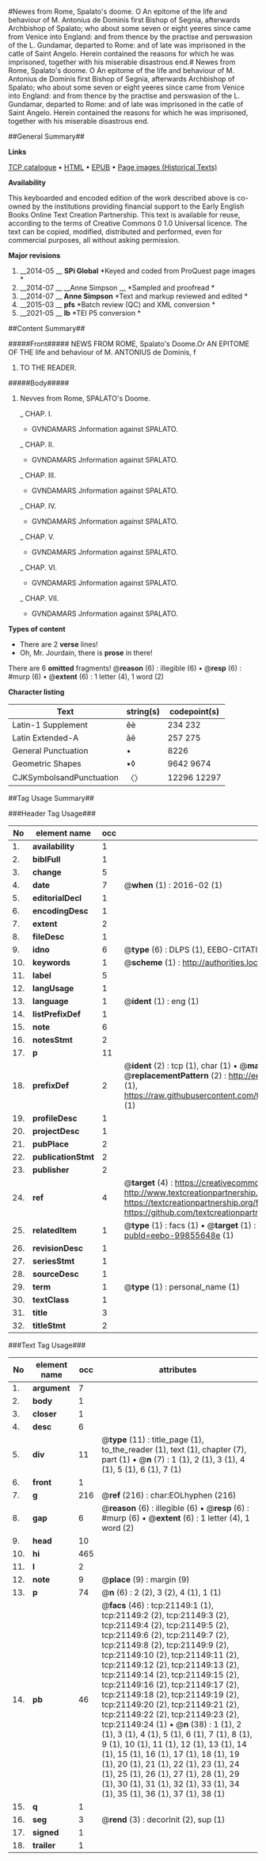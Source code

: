#Newes from Rome, Spalato's doome. O An epitome of the life and behaviour of M. Antonius de Dominis first Bishop of Segnia, afterwards Archbishop of Spalato; who about some seven or eight yeeres since came from Venice into England: and from thence by the practise and perswasion of the L. Gundamar, departed to Rome: and of late was imprisoned in the catle of Saint Angelo. Herein contained the reasons for which he was imprisoned, together with his miserable disastrous end.#
Newes from Rome, Spalato's doome. O An epitome of the life and behaviour of M. Antonius de Dominis first Bishop of Segnia, afterwards Archbishop of Spalato; who about some seven or eight yeeres since came from Venice into England: and from thence by the practise and perswasion of the L. Gundamar, departed to Rome: and of late was imprisoned in the catle of Saint Angelo. Herein contained the reasons for which he was imprisoned, together with his miserable disastrous end.

##General Summary##

**Links**

[TCP catalogue](http://www.ota.ox.ac.uk/tcp/)  • 
[HTML](http://tei.it.ox.ac.uk/tcp/Texts-HTML/free/A20/A20607.html)  • 
[EPUB](http://tei.it.ox.ac.uk/tcp/Texts-EPUB/free/A20/A20607.epub) • 
[Page images (Historical Texts)](https://historicaltexts.jisc.ac.uk/eebo-99855648e)

**Availability**

This keyboarded and encoded edition of the work described above is co-owned by the
    institutions providing financial support to the Early English Books Online Text Creation
    Partnership. This text is available for reuse, according to the terms of  Creative Commons 0 1.0 Universal
    licence. The text can be copied, modified, distributed and performed, even for commercial
    purposes, all without asking permission.

**Major revisions**

1. __2014-05 __ __SPi Global__ *Keyed and coded from ProQuest page images *
1. __2014-07 __ __Anne Simpson __ *Sampled and proofread *
1. __2014-07 __ __Anne Simpson__ *Text and markup reviewed and edited *
1. __2015-03 __ __pfs__ *Batch review (QC) and XML conversion *
1. __2021-05 __ __lb__ *TEI P5 conversion *

##Content Summary##

#####Front#####
NEWS FROM ROME, Spalato's Doome.Or AN EPITOME OF THE life and behaviour of M. ANTONIUS de Dominis, f
1. TO THE READER.

#####Body#####

1. Nevves from Rome, SPALATO's Doome.

    _ CHAP. I.

      * GVNDAMARS Jnformation against SPALATO.

    _ CHAP. II.

      * GVNDAMARS Jnformation against SPALATO.

    _ CHAP. III.

      * GVNDAMARS Jnformation against SPALATO.

    _ CHAP. IV.

      * GVNDAMARS Jnformation against SPALATO.

    _ CHAP. V.

      * GVNDAMARS Jnformation against SPALATO.

    _ CHAP. VI.

      * GVNDAMARS Jnformation against SPALATO.

    _ CHAP. VII.

      * GVNDAMARS Jnformation against SPALATO.

**Types of content**

  * There are 2 **verse** lines!
  * Oh, Mr. Jourdain, there is **prose** in there!

There are 6 **omitted** fragments! 
 @__reason__ (6) : illegible (6)  •  @__resp__ (6) : #murp (6)  •  @__extent__ (6) : 1 letter (4), 1 word (2)

**Character listing**


|Text|string(s)|codepoint(s)|
|---|---|---|
|Latin-1 Supplement|êè|234 232|
|Latin Extended-A|āē|257 275|
|General Punctuation|•|8226|
|Geometric Shapes|▪◊|9642 9674|
|CJKSymbolsandPunctuation|〈〉|12296 12297|

##Tag Usage Summary##

###Header Tag Usage###

|No|element name|occ|attributes|
|---|---|---|---|
|1.|__availability__|1||
|2.|__biblFull__|1||
|3.|__change__|5||
|4.|__date__|7| @__when__ (1) : 2016-02 (1)|
|5.|__editorialDecl__|1||
|6.|__encodingDesc__|1||
|7.|__extent__|2||
|8.|__fileDesc__|1||
|9.|__idno__|6| @__type__ (6) : DLPS (1), EEBO-CITATION (1), VID (1), EEBO-PROQUEST (1), STC (2)|
|10.|__keywords__|1| @__scheme__ (1) : http://authorities.loc.gov/ (1)|
|11.|__label__|5||
|12.|__langUsage__|1||
|13.|__language__|1| @__ident__ (1) : eng (1)|
|14.|__listPrefixDef__|1||
|15.|__note__|6||
|16.|__notesStmt__|2||
|17.|__p__|11||
|18.|__prefixDef__|2| @__ident__ (2) : tcp (1), char (1)  •  @__matchPattern__ (2) : ([0-9\-]+):([0-9IVX]+) (1), (.+) (1)  •  @__replacementPattern__ (2) : http://eebo.chadwyck.com/downloadtiff?vid=$1&page=$2 (1), https://raw.githubusercontent.com/textcreationpartnership/Texts/master/tcpchars.xml#$1 (1)|
|19.|__profileDesc__|1||
|20.|__projectDesc__|1||
|21.|__pubPlace__|2||
|22.|__publicationStmt__|2||
|23.|__publisher__|2||
|24.|__ref__|4| @__target__ (4) : https://creativecommons.org/publicdomain/zero/1.0/ (1), http://www.textcreationpartnership.org/docs/. (1), https://textcreationpartnership.org/faq/#faq05 (1), https://github.com/textcreationpartnership (1)|
|25.|__relatedItem__|1| @__type__ (1) : facs (1)  •  @__target__ (1) : https://data.historicaltexts.jisc.ac.uk/view?pubId=eebo-99855648e (1)|
|26.|__revisionDesc__|1||
|27.|__seriesStmt__|1||
|28.|__sourceDesc__|1||
|29.|__term__|1| @__type__ (1) : personal_name (1)|
|30.|__textClass__|1||
|31.|__title__|3||
|32.|__titleStmt__|2||


###Text Tag Usage###

|No|element name|occ|attributes|
|---|---|---|---|
|1.|__argument__|7||
|2.|__body__|1||
|3.|__closer__|1||
|4.|__desc__|6||
|5.|__div__|11| @__type__ (11) : title_page (1), to_the_reader (1), text (1), chapter (7), part (1)  •  @__n__ (7) : 1 (1), 2 (1), 3 (1), 4 (1), 5 (1), 6 (1), 7 (1)|
|6.|__front__|1||
|7.|__g__|216| @__ref__ (216) : char:EOLhyphen (216)|
|8.|__gap__|6| @__reason__ (6) : illegible (6)  •  @__resp__ (6) : #murp (6)  •  @__extent__ (6) : 1 letter (4), 1 word (2)|
|9.|__head__|10||
|10.|__hi__|465||
|11.|__l__|2||
|12.|__note__|9| @__place__ (9) : margin (9)|
|13.|__p__|74| @__n__ (6) : 2 (2), 3 (2), 4 (1), 1 (1)|
|14.|__pb__|46| @__facs__ (46) : tcp:21149:1 (1), tcp:21149:2 (2), tcp:21149:3 (2), tcp:21149:4 (2), tcp:21149:5 (2), tcp:21149:6 (2), tcp:21149:7 (2), tcp:21149:8 (2), tcp:21149:9 (2), tcp:21149:10 (2), tcp:21149:11 (2), tcp:21149:12 (2), tcp:21149:13 (2), tcp:21149:14 (2), tcp:21149:15 (2), tcp:21149:16 (2), tcp:21149:17 (2), tcp:21149:18 (2), tcp:21149:19 (2), tcp:21149:20 (2), tcp:21149:21 (2), tcp:21149:22 (2), tcp:21149:23 (2), tcp:21149:24 (1)  •  @__n__ (38) : 1 (1), 2 (1), 3 (1), 4 (1), 5 (1), 6 (1), 7 (1), 8 (1), 9 (1), 10 (1), 11 (1), 12 (1), 13 (1), 14 (1), 15 (1), 16 (1), 17 (1), 18 (1), 19 (1), 20 (1), 21 (1), 22 (1), 23 (1), 24 (1), 25 (1), 26 (1), 27 (1), 28 (1), 29 (1), 30 (1), 31 (1), 32 (1), 33 (1), 34 (1), 35 (1), 36 (1), 37 (1), 38 (1)|
|15.|__q__|1||
|16.|__seg__|3| @__rend__ (3) : decorInit (2), sup (1)|
|17.|__signed__|1||
|18.|__trailer__|1||

